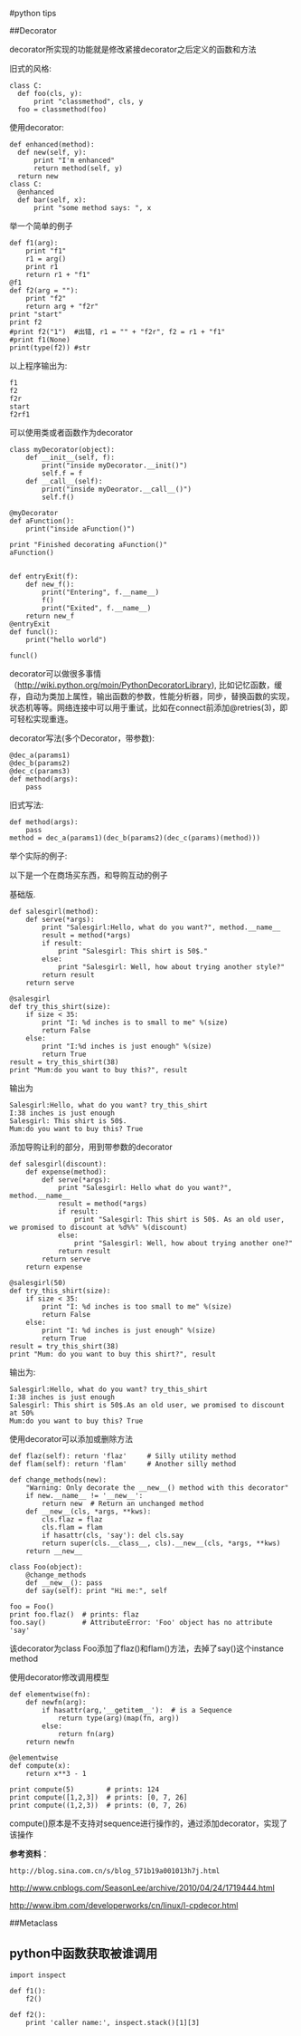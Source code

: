 #python tips

##Decorator

decorator所实现的功能就是修改紧接decorator之后定义的函数和方法

旧式的风格:

    class C:
      def foo(cls, y):
          print "classmethod", cls, y
      foo = classmethod(foo)

使用decorator:

    def enhanced(method):
      def new(self, y):
          print "I'm enhanced"
          return method(self, y)
      return new
    class C:
      @enhanced
      def bar(self, x):
          print "some method says: ", x

举一个简单的例子

    def f1(arg):
        print "f1"
        r1 = arg()
        print r1
        return r1 + "f1"
    @f1
    def f2(arg = ""):
        print "f2"
        return arg + "f2r"
    print "start"
    print f2
    #print f2("1")  #出错, r1 = "" + "f2r", f2 = r1 + "f1"
    #print f1(None)
    print(type(f2)) #str

以上程序输出为:

    f1
    f2
    f2r
    start
    f2rf1

可以使用类或者函数作为decorator

    class myDecorator(object):
        def __init__(self, f):
            print("inside myDecorator.__init()")
            self.f = f
        def __call__(self):
            print("inside myDeorator.__call__()")
            self.f()

    @myDecorator
    def aFunction():
        print("inside aFunction()")

    print "Finished decorating aFunction()"
    aFunction()

`````
`````
    def entryExit(f):
        def new_f():
            print("Entering", f.__name__)
            f()
            print("Exited", f.__name__)
        return new_f
    @entryExit
    def funcl():
        print("hello world")

    funcl()

decorator可以做很多事情（http://wiki.python.org/moin/PythonDecoratorLibrary), 比如记忆函数，缓存，自动为类加上属性，输出函数的参数，性能分析器，同步，替换函数的实现，状态机等等。网络连接中可以用于重试，比如在connect前添加@retries(3)，即可轻松实现重连。

decorator写法(多个Decorator，带参数):

    @dec_a(params1)
    @dec_b(params2)
    @dec_c(params3)
    def method(args):
        pass

旧式写法:

    def method(args):
        pass
    method = dec_a(params1)(dec_b(params2)(dec_c(params)(method)))

举个实际的例子:

以下是一个在商场买东西，和导购互动的例子

基础版.

    def salesgirl(method):
        def serve(*args):
            print "Salesgirl:Hello, what do you want?", method.__name__
            result = method(*args)
            if result:
                print "Salesgirl: This shirt is 50$."
            else:
                print "Salesgirl: Well, how about trying another style?"
            return result
        return serve

    @salesgirl
    def try_this_shirt(size):
        if size < 35:
            print "I: %d inches is to small to me" %(size)
            return False
        else:
            print "I:%d inches is just enough" %(size)
            return True
    result = try_this_shirt(38)
    print "Mum:do you want to buy this?", result

输出为

    Salesgirl:Hello, what do you want? try_this_shirt
    I:38 inches is just enough
    Salesgirl: This shirt is 50$.
    Mum:do you want to buy this? True

添加导购让利的部分，用到带参数的decorator

    def salesgirl(discount):
        def expense(method):
            def serve(*args):
                print "Salesgirl: Hello what do you want?", method.__name__
                result = method(*args)
                if result:
                    print "Salesgirl: This shirt is 50$. As an old user, we promised to discount at %d%%" %(discount)
                else:
                    print "Salesgirl: Well, how about trying another one?"
                return result
            return serve
        return expense

    @salesgirl(50)
    def try_this_shirt(size):
        if size < 35:
            print "I: %d inches is too small to me" %(size)
            return False
        else:
            print "I: %d inches is just enough" %(size)
            return True
    result = try_this_shirt(38)
    print "Mum: do you want to buy this shirt?", result

输出为:

    Salesgirl:Hello, what do you want? try_this_shirt
    I:38 inches is just enough
    Salesgirl: This shirt is 50$.As an old user, we promised to discount at 50%
    Mum:do you want to buy this? True

使用decorator可以添加或删除方法

    def flaz(self): return 'flaz'     # Silly utility method
    def flam(self): return 'flam'     # Another silly method

    def change_methods(new):
        "Warning: Only decorate the __new__() method with this decorator"
        if new.__name__ != '__new__':
            return new  # Return an unchanged method
        def __new__(cls, *args, **kws):
            cls.flaz = flaz
            cls.flam = flam
            if hasattr(cls, 'say'): del cls.say
            return super(cls.__class__, cls).__new__(cls, *args, **kws)
        return __new__

    class Foo(object):
        @change_methods
        def __new__(): pass
        def say(self): print "Hi me:", self

    foo = Foo()
    print foo.flaz()  # prints: flaz
    foo.say()         # AttributeError: 'Foo' object has no attribute 'say'

该decorator为class Foo添加了flaz()和flam()方法，去掉了say()这个instance method

使用decorator修改调用模型

    def elementwise(fn):
        def newfn(arg):
            if hasattr(arg,'__getitem__'):  # is a Sequence
                return type(arg)(map(fn, arg))
            else:
                return fn(arg)
        return newfn

    @elementwise
    def compute(x):
        return x**3 - 1

    print compute(5)        # prints: 124
    print compute([1,2,3])  # prints: [0, 7, 26]
    print compute((1,2,3))  # prints: (0, 7, 26)

compute()原本是不支持对sequence进行操作的，通过添加decorator，实现了该操作


**参考资料**：

`http://blog.sina.com.cn/s/blog_571b19a001013h7j.html`

http://www.cnblogs.com/SeasonLee/archive/2010/04/24/1719444.html

http://www.ibm.com/developerworks/cn/linux/l-cpdecor.html

##Metaclass


## python中函数获取被谁调用

```
import inspect

def f1():
    f2()

def f2():
    print 'caller name:', inspect.stack()[1][3]
```


